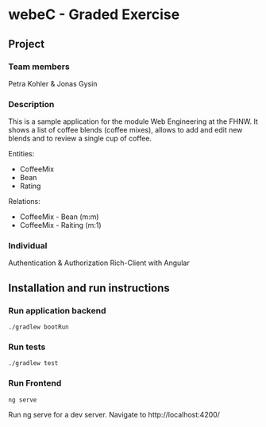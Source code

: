 # webeC - Graded Exercise

## Project

### Team members

Petra Kohler & Jonas Gysin

### Description

This is a sample application for the module Web Engineering at the FHNW.
It shows a list of coffee blends (coffee mixes), allows to add and edit
new blends and to review a single cup of coffee.

Entities:
* CoffeeMix
* Bean
* Rating

Relations:
* CoffeeMix - Bean (m:m)
* CoffeeMix - Raiting (m:1)

### Individual

Authentication & Authorization
Rich-Client with Angular

## Installation and run instructions

### Run application backend

```
./gradlew bootRun
```

### Run tests

```
./gradlew test
```

### Run Frontend
```
ng serve
```
Run ng serve for a dev server.
Navigate to http://localhost:4200/
